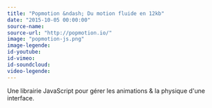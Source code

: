 ```yaml
---
title: "Popmotion &ndash; Du motion fluide en 12kb"
date: "2015-10-05 00:00:00"
source-name:
source-url: "http://popmotion.io/"
image: "popmotion-js.png"
image-legende:
id-youtube:
id-vimeo:
id-soundcloud:
video-legende:
---
```

Une librairie JavaScript pour gérer les animations & la physique d'une interface.
